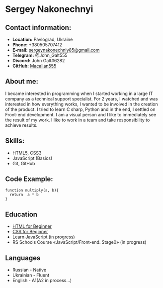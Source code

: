 # Sergey Nakonechnyi
## Contact information:
* **Location:** Pavlograd, Ukraine
* **Phone:** +380505707412
* **E-mail:** sergeynakonechniy85@gmail.com
* **Telegram:** @John_Galt555
* **Discord:** John Galt#6282
* **GitHub:**  [Macallan555](https://github.com/Macallan555)
## About me:
I became interested in programming when I started working in a large IT company as a technical support specialist. For 2 years, I watched and was interested in how everything works, I wanted to be involved in the creation of the product. I tried to learn C sharp, Python and in the end, I settled on Front-end development. I am a visual person and I like to immediately see the result of my work. I like to work in a team and take responsibility to achieve results.
## Skills:
* HTML5, CSS3
* JavaScript (Basics)
* Git, GitHub
## Code Example:
```
function multiply(a, b){
  return  a * b
}
```
## Education
* [HTML for Beginner](https://code-basics.com/ru/languages/html)
* [CSS for Beginner](https://code-basics.com/ru/languages/css)
* [Learn JavaScript (in progress)](https://learn.javascript.ru/)
* RS Schools Course «JavaScript/Front-end. Stage0» (in progress)
## Languages
* Russian - Native
* Ukrainian - Fluent
* English - A1(A2 in process…)
